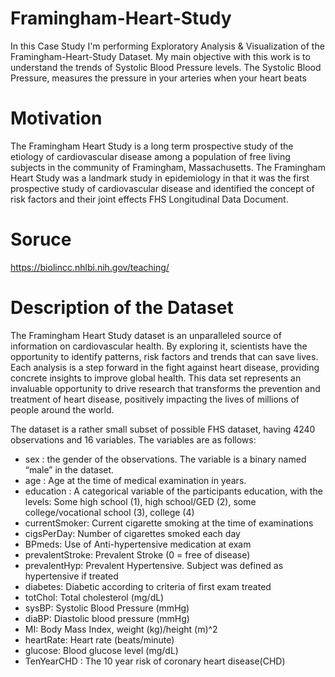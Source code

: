# Framingham-Heart-Study
In this Case Study I'm performing Exploratory Analysis & Visualization of the Framingham-Heart-Study Dataset. My main objective with this work is to understand the trends of Systolic Blood Pressure levels. The Systolic Blood Pressure, measures the pressure in your arteries when your heart beats

# Motivation
The Framingham Heart Study is a long term prospective study of the etiology of cardiovascular disease among a population of free living subjects in the community of Framingham, Massachusetts. The Framingham Heart Study was a landmark study in epidemiology in that it was the first prospective study of cardiovascular disease and identified the concept of risk factors and their joint effects FHS Longitudinal Data Document.

# Soruce 
https://biolincc.nhlbi.nih.gov/teaching/

# Description of the Dataset
The Framingham Heart Study dataset is an unparalleled source of information on cardiovascular health. By exploring it, scientists have the opportunity to identify patterns, risk factors and trends that can save lives. Each analysis is a step forward in the fight against heart disease, providing concrete insights to improve global health. This data set represents an invaluable opportunity to drive research that transforms the prevention and treatment of heart disease, positively impacting the lives of millions of people around the world.

The dataset is a rather small subset of possible FHS dataset, having 4240 observations and 16 variables. The variables are as follows:

* sex : the gender of the observations. The variable is a binary named “male” in the dataset.
* age : Age at the time of medical examination in years.
* education : A categorical variable of the participants education, with the levels: Some high school (1), high school/GED (2), some college/vocational school (3), college (4)
* currentSmoker: Current cigarette smoking at the time of examinations
* cigsPerDay: Number of cigarettes smoked each day
* BPmeds: Use of Anti-hypertensive medication at exam
* prevalentStroke: Prevalent Stroke (0 = free of disease)
* prevalentHyp: Prevalent Hypertensive. Subject was defined as hypertensive if treated
* diabetes: Diabetic according to criteria of first exam treated
* totChol: Total cholesterol (mg/dL)
* sysBP: Systolic Blood Pressure (mmHg)
* diaBP: Diastolic blood pressure (mmHg)
* MI: Body Mass Index, weight (kg)/height (m)^2
* heartRate: Heart rate (beats/minute)
* glucose: Blood glucose level (mg/dL)
* TenYearCHD : The 10 year risk of coronary heart disease(CHD)
